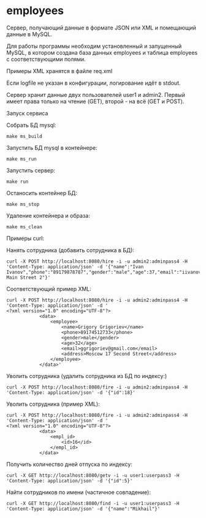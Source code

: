 # employees

Сервер, получающий данные в формате JSON или XML и помещающий
данные в MySQL.

Для работы программы необходим установленный и запущенный MySQL,
в котором создана база данных employees и таблица employees
с соответствующими полями.

Примеры XML хранятся в файле req.xml

Если logfile не указан в конфигурации, логирование идёт в stdout.

Сервер хранит данные двух пользователей user1 и admin2. Первый
имеет права только на чтение (GET), второй - на всё (GET и POST).

Запуск сервиса

Собрать БД mysql:

```
make ms_build
```

Запустить БД mysql в контейнере:

```
make ms_run
```

Запустить сервер:

```
make run
```

Останосить контейнер БД:

```
make ms_stop
```

Удаление контейнера и образа:

```
make ms_clean
```

Примеры curl:

Нанять сотрудника (добавить сотрудника в БД):

```
curl -X POST http://localhost:8080/hire -i -u admin2:adminpass4 -H 'Content-Type: application/json' -d '{"name":"Ivan Ivanov","phone":"89179878787","gender":"male","age":37,"email":"iivanov@gmail.com","address":"Moscow Main Street 2"}'
```

Соответствующий пример XML:

```
curl -X POST http://localhost:8080/hire -i -u admin2:adminpass4 -H 'Content-Type: application/json' -d '
<?xml version="1.0" encoding="UTF-8"?>
            <data>
                <employee>
                    <name>Grigory Grigoriev</name>
                    <phone>89174512733</phone>
                    <gender>male</gender>
                    <age>32</age>
                    <email>ggrigoriev@gmail.com</email>
                    <address>Moscow 17 Second Street</address>
                </employee>
            </data>'
```

Уволить сотрудника (удалить сотрудника из БД по индексу:)

```
curl -X POST http://localhost:8080/fire -i -u admin2:adminpass4 -H 'Content-Type: application/json' -d '{"id":18}'
```

Уволить сотрудника (пример XML):

```
curl -X POST http://localhost:8080/fire -i -u admin2:adminpass4 -H 'Content-Type: application/json' -d '
<?xml version="1.0" encoding="UTF-8"?>
            <data>
                <empl_id>
                    <id>16</id>
                </empl_id>
            </data>
```

Получить количество дней отпуска по индексу:

```
curl -X GET http://localhost:8080/getv -i -u user1:userpass3 -H 'Content-Type: application/json' -d '{"id":5}'
```

Найти сотрудников по имени (частичное совпадение):

```
curl -X GET http://localhost:8080/find -i -u user1:userpass3 -H 'Content-Type: application/json' -d '{"name":"Mikhail"}'
```